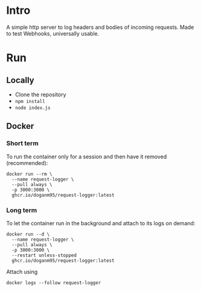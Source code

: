 # Intro

A simple http server to log headers and bodies of incoming requests. Made to test Webhooks, universally usable.

# Run

## Locally

- Clone the repository
- `npm install`
- `node index.js`

## Docker

### Short term

To run the container only for a session and then have it removed (recommended):

```shell
docker run --rm \
  --name request-logger \
  --pull always \
  -p 3000:3000 \
  ghcr.io/doganm95/request-logger:latest
```

### Long term

To let the container run in the background and attach to its logs on demand:

```shell
docker run --d \
  --name request-logger \
  --pull always \
  -p 3000:3000 \
  --restart unless-stopped
  ghcr.io/doganm95/request-logger:latest
```

Attach using 

```shell
docker logs --follow request-logger
```
